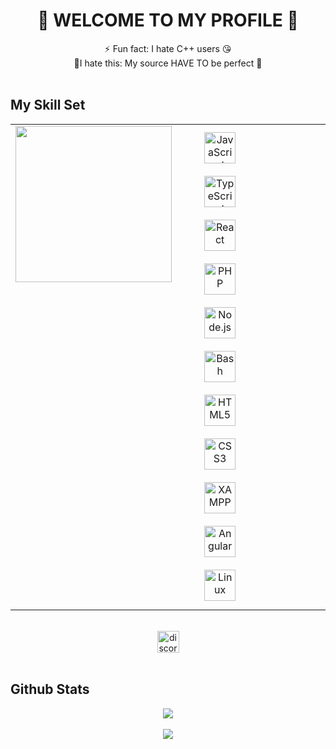 # **<div align="center">👑 WELCOME TO MY PROFILE 👑</div>**  
  

<div align="center">⚡ Fun fact: I hate C++ users 😘</div>  
  

<div align="center"> 👿I hate this: My source HAVE TO be perfect 🤫</div>  
  

<br/>  


## My Skill Set  
<table><tr><td valign="top" width="33%">

<img src="https://media4.giphy.com/media/v1.Y2lkPTc5MGI3NjExNjMycXRlMWlteHhtbWNob3d5bHFpNmRvMXNsNzdoZXZta3ExcXY1ZCZlcD12MV9pbnRlcm5hbF9naWZfYnlfaWQmY3Q9Zw/PQHZH0iHMCmrNhRcE9/giphy.webp" align="left" height="250" width="250" />  


</td><td valign="top" width="33%">

<div align="center">  
<a href="https://www.javascript.com/" target="_blank"><img style="margin: 10px" src="https://profilinator.rishav.dev/skills-assets/javascript-original.svg" alt="JavaScript" height="50" /></a>  
<a href="https://www.typescriptlang.org/" target="_blank"><img style="margin: 10px" src="https://profilinator.rishav.dev/skills-assets/typescript-original.svg" alt="TypeScript" height="50" /></a>  
<a href="https://reactjs.org/" target="_blank"><img style="margin: 10px" src="https://profilinator.rishav.dev/skills-assets/react-original-wordmark.svg" alt="React" height="50" /></a>  
<a href="https://www.php.net/" target="_blank"><img style="margin: 10px" src="https://profilinator.rishav.dev/skills-assets/php-original.svg" alt="PHP" height="50" /></a>  
<a href="https://nodejs.org/" target="_blank"><img style="margin: 10px" src="https://profilinator.rishav.dev/skills-assets/nodejs-original-wordmark.svg" alt="Node.js" height="50" /></a>  
<a href="https://www.gnu.org/software/bash/" target="_blank"><img style="margin: 10px" src="https://profilinator.rishav.dev/skills-assets/gnu_bash-icon.svg" alt="Bash" height="50" /></a>  
<a href="https://en.wikipedia.org/wiki/HTML5" target="_blank"><img style="margin: 10px" src="https://profilinator.rishav.dev/skills-assets/html5-original-wordmark.svg" alt="HTML5" height="50" /></a>  
<a href="https://www.w3schools.com/css/" target="_blank"><img style="margin: 10px" src="https://profilinator.rishav.dev/skills-assets/css3-original-wordmark.svg" alt="CSS3" height="50" /></a>  
<a href="https://www.apachefriends.org/" target="_blank"><img style="margin: 10px" src="https://profilinator.rishav.dev/skills-assets/xampp.png" alt="XAMPP" height="50" /></a>  
<a href="https://angular.io/" target="_blank"><img style="margin: 10px" src="https://profilinator.rishav.dev/skills-assets/angularjs-original.svg" alt="Angular" height="50" /></a>  
<a href="https://www.linux.org/" target="_blank"><img style="margin: 10px" src="https://profilinator.rishav.dev/skills-assets/linux-original.svg" alt="Linux" height="50" /></a>  
</div>

</td><td valign="top" width="33%">



</td></tr></table>  

<br/>  


<div align="center">
<a href="https://github.com/funes781" target="_blank">
<img src="https://img.shields.io/static/v1?message=Discord&logo=discord&label=funes781&color=7289DA&logoColor=white&labelColor=&style=for-the-badge" height="35" alt="discord" style= "color=white alt=github style="margin-bottom: 5px;"  />
</a>  
</div>  
  

<br/>  


## Github Stats  
<div align="center"><img src="https://github-readme-stats.vercel.app/api/top-langs/?username=funes781&hide_border=true&layout=compact" align="center" /></div>  



<br/>  

<div align="center">
<img src="https://komarev.com/ghpvc/?username=funes781&&style=flat-square" align="center" />
</div>  
  


